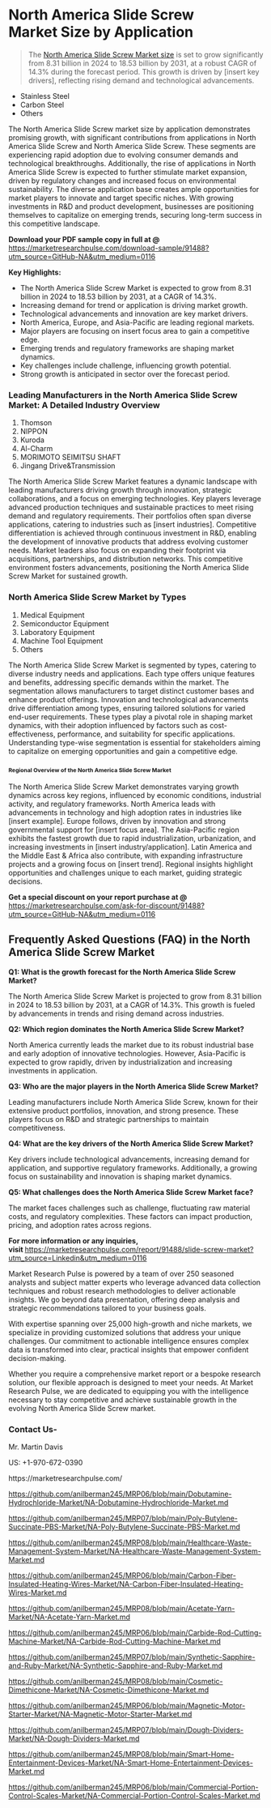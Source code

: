 <h1>North America Slide Screw Market&nbsp;Size by Application</h1><blockquote><p>The <a href="https://marketresearchpulse.com/download-sample/91488?utm_source=GitHub-NA&amp;utm_medium=0116">North America Slide Screw Market size</a> is set to grow significantly from 8.31 billion in 2024 to 18.53 billion by 2031, at a robust CAGR of 14.3% during the forecast period. This growth is driven by [insert key drivers], reflecting rising demand and technological advancements.</p></blockquote><ul><li>Stainless Steel<li> Carbon Steel<li> Others</li></ul><p>The North America Slide Screw market size by application demonstrates promising growth, with significant contributions from applications in North America Slide Screw and North America Slide Screw. These segments are experiencing rapid adoption due to evolving consumer demands and technological breakthroughs. Additionally, the rise of applications in North America Slide Screw is expected to further stimulate market expansion, driven by regulatory changes and increased focus on environmental sustainability. The diverse application base creates ample opportunities for market players to innovate and target specific niches. With growing investments in R&D and product development, businesses are positioning themselves to capitalize on emerging trends, securing long-term success in this competitive landscape.</p><p><strong>Download your PDF sample copy in full at @ </strong><a href="https://marketresearchpulse.com/download-sample/91488?utm_source=GitHub-NA&amp;utm_medium=0116">https://marketresearchpulse.com/download-sample/91488?utm_source=GitHub-NA&amp;utm_medium=0116</a></p><p><strong>Key Highlights: </strong></p><ul><li>The North America Slide Screw Market is expected to grow from 8.31 billion in 2024 to 18.53 billion by 2031, at a CAGR of 14.3%.</li><li>Increasing demand for trend or application is driving market growth.</li><li>Technological advancements and innovation are key market drivers.</li><li>North America, Europe, and Asia-Pacific are leading regional markets.</li><li>Major players are focusing on insert focus area to gain a competitive edge.</li><li>Emerging trends and regulatory frameworks are shaping market dynamics.</li><li>Key challenges include challenge, influencing growth potential.</li><li>Strong growth is anticipated in sector over the forecast period.</li></ul><h3>Leading Manufacturers in the North America Slide Screw Market: A Detailed Industry Overview</h3><ol><li>Thomson</li><li>NIPPON</li><li>Kuroda</li><li>Al-Charm</li><li>MORIMOTO SEIMITSU SHAFT</li><li>Jingang Drive&Transmission</li></ol><div class="flex max-w-full flex-col flex-grow"><div class="min-h-8 text-message flex w-full flex-col items-end gap-2 whitespace-normal break-words [.text-message+&amp;]:mt-5" dir="auto" data-message-author-role="assistant" data-message-id="fd8432e4-4910-450d-b182-61b7bfb0a01f" data-message-model-slug="gpt-4o"><div class="flex w-full flex-col gap-1 empty:hidden first:pt-[3px]"><div class="markdown prose w-full break-words dark:prose-invert light"><p>The North America Slide Screw Market features a dynamic landscape with leading manufacturers driving growth through innovation, strategic collaborations, and a focus on emerging technologies. Key players leverage advanced production techniques and sustainable practices to meet rising demand and regulatory requirements. Their portfolios often span diverse applications, catering to industries such as [insert industries]. Competitive differentiation is achieved through continuous investment in R&amp;D, enabling the development of innovative products that address evolving customer needs. Market leaders also focus on expanding their footprint via acquisitions, partnerships, and distribution networks. This competitive environment fosters advancements, positioning the North America Slide Screw Market for sustained growth.</p></div></div></div></div><h3>North America Slide Screw Market by Types</h3><ol><li>Medical Equipment<li> Semiconductor Equipment<li> Laboratory Equipment<li> Machine Tool Equipment<li> Others</li></ol><div class="flex max-w-full flex-col flex-grow"><div class="min-h-8 text-message flex w-full flex-col items-end gap-2 whitespace-normal break-words [.text-message+&amp;]:mt-5" dir="auto" data-message-author-role="assistant" data-message-id="084470be-0bb7-4664-bddf-5156b4f41249" data-message-model-slug="gpt-4o-mini"><div class="flex w-full flex-col gap-1 empty:hidden first:pt-[3px]"><div class="markdown prose w-full break-words dark:prose-invert light"><p>The North America Slide Screw Market is segmented by types, catering to diverse industry needs and applications. Each type offers unique features and benefits, addressing specific demands within the market. The segmentation allows manufacturers to target distinct customer bases and enhance product offerings. Innovation and technological advancements drive differentiation among types, ensuring tailored solutions for varied end-user requirements. These types play a pivotal role in shaping market dynamics, with their adoption influenced by factors such as cost-effectiveness, performance, and suitability for specific applications. Understanding type-wise segmentation is essential for stakeholders aiming to capitalize on emerging opportunities and gain a competitive edge.</p></div></div></div></div><h3><span style="font-size: 11px;">Regional Overview of the North America Slide Screw Market</span></h3><div class="flex max-w-full flex-col flex-grow"><div class="min-h-8 text-message flex w-full flex-col items-end gap-2 whitespace-normal break-words [.text-message+&amp;]:mt-5" dir="auto" data-message-author-role="assistant" data-message-id="e9038762-ce64-4e30-91c9-9bd413514231" data-message-model-slug="gpt-4o-mini"><div class="flex w-full flex-col gap-1 empty:hidden first:pt-[3px]"><div class="markdown prose w-full break-words dark:prose-invert light"><p>The North America Slide Screw Market demonstrates varying growth dynamics across key regions, influenced by economic conditions, industrial activity, and regulatory frameworks. North America leads with advancements in technology and high adoption rates in industries like [insert example]. Europe follows, driven by innovation and strong governmental support for [insert focus area]. The Asia-Pacific region exhibits the fastest growth due to rapid industrialization, urbanization, and increasing investments in [insert industry/application]. Latin America and the Middle East &amp; Africa also contribute, with expanding infrastructure projects and a growing focus on [insert trend]. Regional insights highlight opportunities and challenges unique to each market, guiding strategic decisions.</p></div></div></div></div><p><strong>Get a special discount on your report purchase at @ </strong><a href="https://marketresearchpulse.com/ask-for-discount/91488?utm_source=GitHub-NA&amp;utm_medium=0116">https://marketresearchpulse.com/ask-for-discount/91488?utm_source=GitHub-NA&amp;utm_medium=0116</a></p><h2>Frequently Asked Questions (FAQ) in the North America Slide Screw Market</h2><p><strong>Q1: What is the growth forecast for the North America Slide Screw Market?</strong></p><p>The North America Slide Screw Market is projected to grow from 8.31 billion in 2024 to 18.53 billion by 2031, at a CAGR of 14.3%. This growth is fueled by advancements in trends and rising demand across industries.</p><p><strong>Q2: Which region dominates the North America Slide Screw Market?</strong></p><p>North America currently leads the market due to its robust industrial base and early adoption of innovative technologies. However, Asia-Pacific is expected to grow rapidly, driven by industrialization and increasing investments in application.</p><p><strong>Q3: Who are the major players in the North America Slide Screw Market?</strong></p><p>Leading manufacturers include North America Slide Screw, known for their extensive product portfolios, innovation, and strong presence. These players focus on R&amp;D and strategic partnerships to maintain competitiveness.</p><p><strong>Q4: What are the key drivers of the North America Slide Screw Market?</strong></p><p>Key drivers include technological advancements, increasing demand for application, and supportive regulatory frameworks. Additionally, a growing focus on sustainability and innovation is shaping market dynamics.</p><p><strong>Q5: What challenges does the North America Slide Screw Market face?</strong></p><p>The market faces challenges such as challenge, fluctuating raw material costs, and regulatory complexities. These factors can impact production, pricing, and adoption rates across regions.</p><p><strong>For more information or any inquiries, visit&nbsp;</strong><a href="https://marketresearchpulse.com/report/91488/slide-screw-market?utm_source=Linkedin&utm_medium=0116">https://marketresearchpulse.com/report/91488/slide-screw-market?utm_source=Linkedin&utm_medium=0116</a></p><p>Market Research Pulse is powered by a team of over 250 seasoned analysts and subject matter experts who leverage advanced data collection techniques and robust research methodologies to deliver actionable insights. We go beyond data presentation, offering deep analysis and strategic recommendations tailored to your business goals.</p><p>With expertise spanning over 25,000 high-growth and niche markets, we specialize in providing customized solutions that address your unique challenges. Our commitment to actionable intelligence ensures complex data is transformed into clear, practical insights that empower confident decision-making.</p><p>Whether you require a comprehensive market report or a bespoke research solution, our flexible approach is designed to meet your needs. At Market Research Pulse, we are dedicated to equipping you with the intelligence necessary to stay competitive and achieve sustainable growth in the evolving North America Slide Screw market.</p><h3><strong>Contact Us-</strong></h3><p>Mr. Martin Davis</p><p>US: +1-970-672-0390</p><p>https://marketresearchpulse.com/</p><p><a href="https://github.com/anilberman245/MRP06/blob/main/Dobutamine-Hydrochloride-Market/NA-Dobutamine-Hydrochloride-Market.md">https://github.com/anilberman245/MRP06/blob/main/Dobutamine-Hydrochloride-Market/NA-Dobutamine-Hydrochloride-Market.md</a></p><p><a href="https://github.com/anilberman245/MRP07/blob/main/Poly-Butylene-Succinate-PBS-Market/NA-Poly-Butylene-Succinate-PBS-Market.md">https://github.com/anilberman245/MRP07/blob/main/Poly-Butylene-Succinate-PBS-Market/NA-Poly-Butylene-Succinate-PBS-Market.md</a></p><p><a href="https://github.com/anilberman245/MRP08/blob/main/Healthcare-Waste-Management-System-Market/NA-Healthcare-Waste-Management-System-Market.md">https://github.com/anilberman245/MRP08/blob/main/Healthcare-Waste-Management-System-Market/NA-Healthcare-Waste-Management-System-Market.md</a></p><p><a href="https://github.com/anilberman245/MRP06/blob/main/Carbon-Fiber-Insulated-Heating-Wires-Market/NA-Carbon-Fiber-Insulated-Heating-Wires-Market.md">https://github.com/anilberman245/MRP06/blob/main/Carbon-Fiber-Insulated-Heating-Wires-Market/NA-Carbon-Fiber-Insulated-Heating-Wires-Market.md</a></p><p><a href="https://github.com/anilberman245/MRP08/blob/main/Acetate-Yarn-Market/NA-Acetate-Yarn-Market.md">https://github.com/anilberman245/MRP08/blob/main/Acetate-Yarn-Market/NA-Acetate-Yarn-Market.md</a></p><p><a href="https://github.com/anilberman245/MRP06/blob/main/Carbide-Rod-Cutting-Machine-Market/NA-Carbide-Rod-Cutting-Machine-Market.md">https://github.com/anilberman245/MRP06/blob/main/Carbide-Rod-Cutting-Machine-Market/NA-Carbide-Rod-Cutting-Machine-Market.md</a></p><p><a href="https://github.com/anilberman245/MRP07/blob/main/Synthetic-Sapphire-and-Ruby-Market/NA-Synthetic-Sapphire-and-Ruby-Market.md">https://github.com/anilberman245/MRP07/blob/main/Synthetic-Sapphire-and-Ruby-Market/NA-Synthetic-Sapphire-and-Ruby-Market.md</a></p><p><a href="https://github.com/anilberman245/MRP08/blob/main/Cosmetic-Dimethicone-Market/NA-Cosmetic-Dimethicone-Market.md">https://github.com/anilberman245/MRP08/blob/main/Cosmetic-Dimethicone-Market/NA-Cosmetic-Dimethicone-Market.md</a></p><p><a href="https://github.com/anilberman245/MRP06/blob/main/Magnetic-Motor-Starter-Market/NA-Magnetic-Motor-Starter-Market.md">https://github.com/anilberman245/MRP06/blob/main/Magnetic-Motor-Starter-Market/NA-Magnetic-Motor-Starter-Market.md</a></p><p><a href="https://github.com/anilberman245/MRP07/blob/main/Dough-Dividers-Market/NA-Dough-Dividers-Market.md">https://github.com/anilberman245/MRP07/blob/main/Dough-Dividers-Market/NA-Dough-Dividers-Market.md</a></p><p><a href="https://github.com/anilberman245/MRP08/blob/main/Smart-Home-Entertainment-Devices-Market/NA-Smart-Home-Entertainment-Devices-Market.md">https://github.com/anilberman245/MRP08/blob/main/Smart-Home-Entertainment-Devices-Market/NA-Smart-Home-Entertainment-Devices-Market.md</a></p><p><a href="https://github.com/anilberman245/MRP06/blob/main/Commercial-Portion-Control-Scales-Market/NA-Commercial-Portion-Control-Scales-Market.md">https://github.com/anilberman245/MRP06/blob/main/Commercial-Portion-Control-Scales-Market/NA-Commercial-Portion-Control-Scales-Market.md</a></p>
